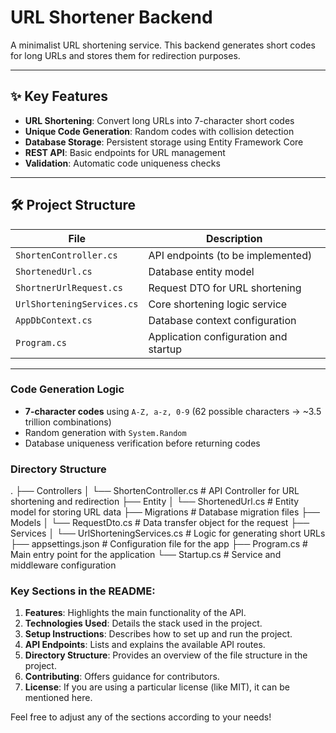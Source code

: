 # URL Shortener Backend

A minimalist URL shortening service. This backend generates short codes for long URLs and stores them for redirection purposes.

---

## ✨ Key Features

- **URL Shortening**: Convert long URLs into 7-character short codes
- **Unique Code Generation**: Random codes with collision detection
- **Database Storage**: Persistent storage using Entity Framework Core
- **REST API**: Basic endpoints for URL management
- **Validation**: Automatic code uniqueness checks

---

## 🛠️ Project Structure

| File                      | Description                                  |
|---------------------------|----------------------------------------------|
| `ShortenController.cs`    | API endpoints (to be implemented)            |
| `ShortenedUrl.cs`         | Database entity model                        |
| `ShortnerUrlRequest.cs`   | Request DTO for URL shortening               |
| `UrlShorteningServices.cs`| Core shortening logic service                |
| `AppDbContext.cs`         | Database context configuration               |
| `Program.cs`              | Application configuration and startup        |

---


### Code Generation Logic
- **7-character codes** using `A-Z, a-z, 0-9` (62 possible characters → ~3.5 trillion combinations)
- Random generation with `System.Random`
- Database uniqueness verification before returning codes

### Directory Structure
.
├── Controllers
│   └── ShortenController.cs       # API Controller for URL shortening and redirection
├── Entity
│   └── ShortenedUrl.cs            # Entity model for storing URL data
├── Migrations                     # Database migration files
├── Models
│   └── RequestDto.cs              # Data transfer object for the request
├── Services
│   └── UrlShorteningServices.cs   # Logic for generating short URLs
├── appsettings.json               # Configuration file for the app
├── Program.cs                     # Main entry point for the application
└── Startup.cs                     # Service and middleware configuration


### Key Sections in the README:

1. **Features**: Highlights the main functionality of the API.
2. **Technologies Used**: Details the stack used in the project.
3. **Setup Instructions**: Describes how to set up and run the project.
4. **API Endpoints**: Lists and explains the available API routes.
5. **Directory Structure**: Provides an overview of the file structure in the project.
6. **Contributing**: Offers guidance for contributors.
7. **License**: If you are using a particular license (like MIT), it can be mentioned here.

Feel free to adjust any of the sections according to your needs!



